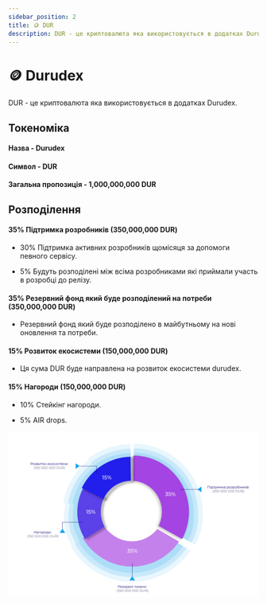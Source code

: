 ```yaml
---
sidebar_position: 2
title: 🪙 DUR
description: DUR - це криптовалюта яка використовується в додатках Durudex.
---
```


# 🪙 Durudex

DUR - це криптовалюта яка використовується в додатках Durudex.

## Токеноміка

#### Назва - Durudex
#### Символ - DUR
#### Загальна пропозиція - 1,000,000,000 DUR

## Розподілення

#### 35% Підтримка розробників (350,000,000 DUR)

- 30% Підтримка активних розробників щомісяця за допомоги певного сервісу.

- 5% Будуть розподілені між всіма розробниками які приймали участь в розробці до релізу.

#### 35% Резервний фонд який буде розподілений на потреби (350,000,000 DUR)

- Резервний фонд який буде розподілено в майбутньому на нові оновлення та потреби.

#### 15% Розвиток екосистеми (150,000,000 DUR)

- Ця сума DUR буде направлена на розвиток екосистеми durudex.

#### 15% Нагороди (150,000,000 DUR)

- 10% Стейкінг нагороди.

- 5% AIR drops.

![DUR розподілення](/img/allocation.svg 'DUR розподілення')
